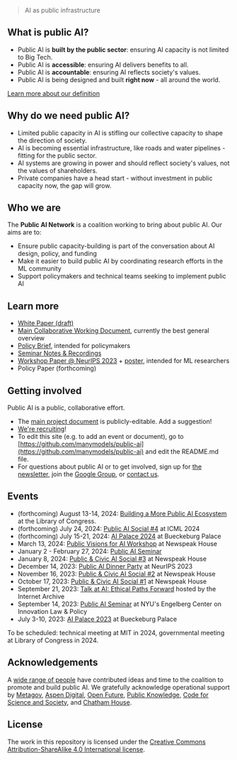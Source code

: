 > AI as public infrastructure

## What is public AI?

- Public AI is **built by the public sector**: ensuring AI capacity is not limited to Big Tech.
- Public AI is **accessible**: ensuring AI delivers benefits to all.
- Public AI is **accountable**: ensuring AI reflects society's values.
- Public AI is being designed and built **right now** - all around the world.

[Learn more about our definition](https://docs.google.com/document/d/1ykjsXpTRZu4Obu9miJlkR9vIqWSLey5m0G4Utlm6HBg/edit)

## Why do we need public AI?

- Limited public capacity in AI is stifling our collective capacity to shape the direction of society.
- AI is becoming essential infrastructure, like roads and water pipelines - fitting for the public sector.
- AI systems are growing in power and should reflect society's values, not the values of shareholders.
- Private companies have a head start - without investment in public capacity now, the gap will grow.

## Who we are

The **Public AI Network** is a coalition working to bring about public AI. Our aims are to:

- Ensure public capacity-building is part of the conversation about AI design, policy, and funding
- Make it easier to build public AI by coordinating research efforts in the ML community
- Support policymakers and technical teams seeking to implement public AI

## Learn more

- [White Paper (draft)](https://docs.google.com/document/d/1b8xYlNBCtUHCQHSsNwklR8ivqmNgCK0qeQ-LwjSEHMk/edit?usp=sharing)
- [Main Collaborative Working Document](https://docs.google.com/document/d/1ykjsXpTRZu4Obu9miJlkR9vIqWSLey5m0G4Utlm6HBg/edit), currently the best general overview
- [Policy Brief](https://docs.google.com/document/d/e/2PACX-1vTscz9Q0NicGogTcs2CpCKOFX-_GYvwKFRgp8G51DeZd-03Z17frbA1tCeybv2BE5szKG1k1VOriDX6/pub), intended for policymakers
- [Seminar Notes & Recordings](https://publicai.network/seminar.html)
- [Workshop Paper @ NeurIPS 2023](https://arxiv.org/abs/2311.11350) + [poster](https://docs.google.com/presentation/d/e/2PACX-1vTTPlkbPBeLAjzfQzx72DsS4VwBFY3YLYvX_cCLNw83FWs0zoLoaDSYjgFbdgi8zQ/pub?start=false&loop=false&delayms=3000), intended for ML researchers
- Policy Paper (forthcoming)

## Getting involved

Public AI is a public, collaborative effort.

- The [main project document](https://docs.google.com/document/d/1ykjsXpTRZu4Obu9miJlkR9vIqWSLey5m0G4Utlm6HBg/edit) is publicly-editable. Add a suggestion!
- [We're recruiting](https://docs.google.com/document/d/1jtfzDaQHqHaF8gypFmqo8JZwQvgKFdYHFG2rjxLst0k/edit)!
- To edit this site (e.g. to add an event or document), go to [https://github.com/manymodels/public-ai](https://github.com/manymodels/public-ai) and edit the README.md file.
- For questions about public AI or to get involved, sign up for [the newsletter](https://publicai.substack.com/), join the [Google Group](https://groups.google.com/g/public-ai), or [contact us](mailto:hello@publicai.network).

## Events

- (forthcoming) August 13-14, 2024: [Building a More Public AI Ecosystem](https://publicai.us) at the Library of Congress.
- (forthcoming) July 24, 2024: [Public AI Social #4](https://lu.ma/oxdb3ryc) at ICML 2024
- (forthcoming) July 15-21, 2024: [AI Palace 2024](https://www.aipalace.org/) at Bueckeburg Palace
- March 13, 2024: [Public Visions for AI Workshop](https://lu.ma/mqop6d2c) at Newspeak House
- January 2 - February 27, 2024: [Public AI Seminar](https://publicai.network/seminar.html)
- January 8, 2024: [Public & Civic AI Social #3](https://lu.ma/qalguhzr) at Newspeak House
- December 14, 2023: [Public AI Dinner Party](https://lu.ma/public-ai-dinner-party-neurips-2023) at NeurIPS 2023
- November 16, 2023: [Public & Civic AI Social #2](https://lu.ma/zo0vnony) at Newspeak House
- October 17, 2023: [Public & Civic AI Social #1](https://lu.ma/public-civic-ai-social) at Newspeak House
- September 21, 2023: [Talk at AI: Ethical Paths Forward](https://archive.org/details/dweb-meetup-september-2023-ai-ethical-paths-forward) hosted by the Internet Archive
- September 14, 2023: [Public AI Seminar](https://www.eventbrite.com/e/public-ai-seminar-tickets-716665073527) at NYU's Engelberg Center on Innovation Law & Policy
- July 3-10, 2023: [AI Palace 2023](https://www.aipalace.org/) at Bueckeburg Palace

To be scheduled: technical meeting at MIT in 2024, governmental meeting at Library of Congress in 2024.

## Acknowledgements

A [wide range of people](https://docs.google.com/document/d/1ykjsXpTRZu4Obu9miJlkR9vIqWSLey5m0G4Utlm6HBg/edit#heading=h.v36dq6wln0nk) have contributed ideas and time to the coalition to promote and build public AI. We gratefully acknowledge operational support by [Metagov](https://metagov.org), [Aspen Digital](https://www.aspendigital.org/), [Open Future](https://openfuture.eu/), [Public Knowledge](https://publicknowledge.org), [Code for Science and Society](https://www.codeforsociety.org/), and [Chatham House](https://www.chathamhouse.org/).

## License
The work in this repository is licensed under the [Creative Commons Attribution-ShareAlike 4.0 International license](https://creativecommons.org/licenses/by-sa/4.0/).
